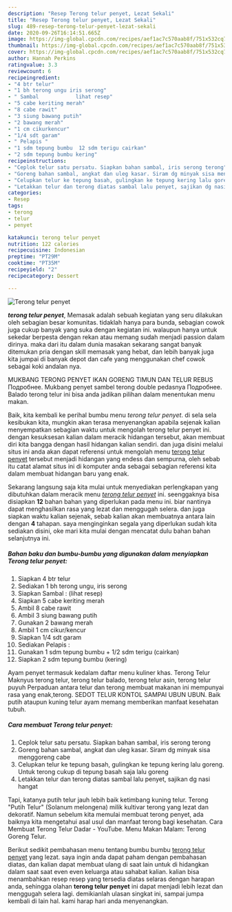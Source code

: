 ```yaml
---
description: "Resep Terong telur penyet, Lezat Sekali"
title: "Resep Terong telur penyet, Lezat Sekali"
slug: 489-resep-terong-telur-penyet-lezat-sekali
date: 2020-09-26T16:14:51.665Z
image: https://img-global.cpcdn.com/recipes/aef1ac7c570aab8f/751x532cq70/terong-telur-penyet-foto-resep-utama.jpg
thumbnail: https://img-global.cpcdn.com/recipes/aef1ac7c570aab8f/751x532cq70/terong-telur-penyet-foto-resep-utama.jpg
cover: https://img-global.cpcdn.com/recipes/aef1ac7c570aab8f/751x532cq70/terong-telur-penyet-foto-resep-utama.jpg
author: Hannah Perkins
ratingvalue: 3.3
reviewcount: 6
recipeingredient:
- "4 btr telur"
- "1 bh terong ungu iris serong"
- " Sambal            lihat resep"
- "5 cabe keriting merah"
- "8 cabe rawit"
- "3 siung bawang putih"
- "2 bawang merah"
- "1 cm cikurkencur"
- "1/4 sdt garam"
- " Pelapis "
- "1 sdm tepung bumbu  12 sdm terigu cairkan"
- "2 sdm tepung bumbu kering"
recipeinstructions:
- "Ceplok telur satu persatu. Siapkan bahan sambal, iris serong terong"
- "Goreng bahan sambal, angkat dan uleg kasar. Siram dg minyak sisa menggoreng cabe"
- "Celupkan telur ke tepung basah, gulingkan ke tepung kering lalu goreng. Untuk terong cukup di tepung basah saja lalu goreng"
- "Letakkan telur dan terong diatas sambal lalu penyet, sajikan dg nasi hangat"
categories:
- Resep
tags:
- terong
- telur
- penyet

katakunci: terong telur penyet 
nutrition: 122 calories
recipecuisine: Indonesian
preptime: "PT29M"
cooktime: "PT35M"
recipeyield: "2"
recipecategory: Dessert

---
```



![Terong telur penyet](https://img-global.cpcdn.com/recipes/aef1ac7c570aab8f/751x532cq70/terong-telur-penyet-foto-resep-utama.jpg)

<b><i>terong telur penyet</i></b>, Memasak adalah sebuah kegiatan yang seru dilakukan oleh sebagian besar komunitas. tidaklah hanya para bunda, sebagian cowok juga cukup banyak yang suka dengan kegiatan ini. walaupun hanya untuk sekedar berpesta dengan rekan atau memang sudah menjadi passion dalam dirinya. maka dari itu dalam dunia masakan sekarang sangat banyak ditemukan pria dengan skill memasak yang hebat, dan lebih banyak juga kita jumpai di banyak depot dan cafe yang menggunakan chef cowok sebagai koki andalan nya.

MUKBANG TERONG PENYET IKAN GORENG TIMUN DAN TELUR REBUS Подробнее. Mukbang penyet sambel terong double pedasnya Подробнее. Balado terong telur ini bisa anda jadikan pilihan dalam menentukan menu makan.

Baik, kita kembali ke perihal bumbu menu <i>terong telur penyet</i>. di sela sela kesibukan kita, mungkin akan terasa menyenangkan apabila sejenak kalian menyempatkan sebagian waktu untuk mengolah terong telur penyet ini. dengan kesuksesan kalian dalam meracik hidangan tersebut, akan membuat diri kita bangga dengan hasil hidangan kalian sendiri. dan juga disini melalui situs ini anda akan dapat referensi untuk mengolah menu <u>terong telur penyet</u> tersebut menjadi hidangan yang endess dan sempurna, oleh sebab itu catat alamat situs ini di komputer anda sebagai sebagian referensi kita dalam membuat hidangan baru yang enak.


Sekarang langsung saja kita mulai untuk menyediakan perlengkapan yang dibutuhkan dalam meracik menu <u><i>terong telur penyet</i></u> ini. seenggaknya bisa disiapkan <b>12</b> bahan bahan yang diperlukan pada menu ini. biar nantinya dapat menghasilkan rasa yang lezat dan menggugah selera. dan juga siapkan waktu kalian sejenak, sebab kalian akan membuatnya antara lain dengan <b>4</b> tahapan. saya menginginkan segala yang diperlukan sudah kita sediakan disini, oke mari kita mulai dengan mencatat dulu bahan bahan selanjutnya ini.

<!--inarticleads1-->

##### Bahan baku dan bumbu-bumbu yang digunakan dalam menyiapkan Terong telur penyet:

1. Siapkan 4 btr telur
1. Sediakan 1 bh terong ungu, iris serong
1. Siapkan  Sambal :           (lihat resep)
1. Siapkan 5 cabe keriting merah
1. Ambil 8 cabe rawit
1. Ambil 3 siung bawang putih
1. Gunakan 2 bawang merah
1. Ambil 1 cm cikur/kencur
1. Siapkan 1/4 sdt garam
1. Sediakan  Pelapis :
1. Gunakan 1 sdm tepung bumbu + 1/2 sdm terigu (cairkan)
1. Siapkan 2 sdm tepung bumbu (kering)


Ayam penyet termasuk kedalam daftar menu kuliner khas. Terong Telur Maknyus terong telur, terong telur balado, terong telur asin, terong telur puyuh Perpaduan antara telur dan terong membuat makanan ini mempunyai rasa yang enak,terong. SEDOT TELUR KONTOL SAMPAI UBUN UBUN. Baik putih ataupun kuning telur ayam memang memberikan manfaat kesehatan tubuh. 

<!--inarticleads2-->

##### Cara membuat Terong telur penyet:

1. Ceplok telur satu persatu. Siapkan bahan sambal, iris serong terong
1. Goreng bahan sambal, angkat dan uleg kasar. Siram dg minyak sisa menggoreng cabe
1. Celupkan telur ke tepung basah, gulingkan ke tepung kering lalu goreng. Untuk terong cukup di tepung basah saja lalu goreng
1. Letakkan telur dan terong diatas sambal lalu penyet, sajikan dg nasi hangat


Tapi, katanya putih telur jauh lebih baik ketimbang kuning telur. Terong &#34;Putih Telur&#34; (Solanum melongena) milik kultivar terong yang lezat dan dekoratif. Namun sebelum kita memulai membuat terong penyet, ada baiknya kita mengetahui asal usul dan manfaat terong bagi kesehatan. Cara Membuat Terong Telur Dadar - YouTube. Menu Makan Malam: Terong Goreng Telur. 

Berikut sedikit pembahasan menu tentang bumbu bumbu <u>terong telur penyet</u> yang lezat. saya ingin anda dapat paham dengan pembahasan diatas, dan kalian dapat membuat ulang di saat lain untuk di hidangkan dalam saat saat even even keluarga atau sahabat kalian. kalian bisa menambahkan resep resep yang tersedia diatas selaras dengan harapan anda, sehingga olahan <b>terong telur penyet</b> ini dapat menjadi lebih lezat dan menggugah selera lagi. demikianlah ulasan singkat ini, sampai jumpa kembali di lain hal. kami harap hari anda menyenangkan.
